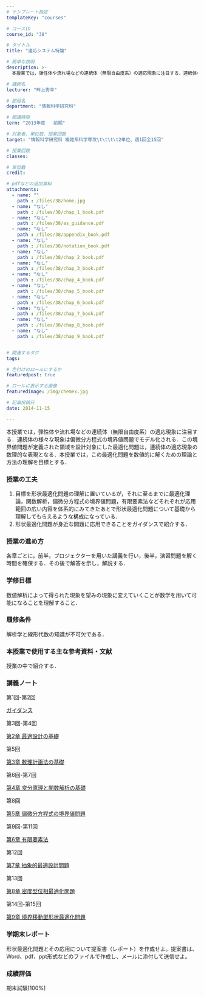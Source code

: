 ```yaml
---
# テンプレート指定
templateKey: "courses"

# コースID
course_id: "38"

# タイトル
title: "適応システム特論"

# 簡単な説明
description: >-
  本授業では，弾性体や流れ場などの連続体（無限自由度系）の適応現象に注目する．連続体の様々な現象は偏微分方程式の境界値問題でモデル化される．この境界値問題が定義された領域を設計対象にした最適化問題は，連...

# 講師名
lecturer: "畔上秀幸"

# 部局名
department: "情報科学研究科"

# 開講時限
term: "2013年度	前期"

# 対象者、単位数、授業回数
target: "情報科学研究科 複雑系科学専攻\t\t\t\t2単位、週1回全15回"

# 授業回数
classes: 

# 単位数
credit: 

# pdfなどの追加資料
attachments: 
  - name: "" 
    path : /files/38/home.jpg
  - name: "なし" 
    path : /files/38/chap_1_book.pdf
  - name: "なし" 
    path : /files/38/as_guidance.pdf
  - name: "なし" 
    path : /files/38/appendix_book.pdf
  - name: "なし" 
    path : /files/38/notation_book.pdf
  - name: "なし" 
    path : /files/38/chap_2_book.pdf
  - name: "なし" 
    path : /files/38/chap_3_book.pdf
  - name: "なし" 
    path : /files/38/chap_4_book.pdf
  - name: "なし" 
    path : /files/38/chap_5_book.pdf
  - name: "なし" 
    path : /files/38/chap_6_book.pdf
  - name: "なし" 
    path : /files/38/chap_7_book.pdf
  - name: "なし" 
    path : /files/38/chap_8_book.pdf
  - name: "なし" 
    path : /files/38/chap_9_book.pdf


# 関連するタグ
tags:

# 色付けのロールにするか
featuredpost: true

# ロールに表示する画像
featuredimage: /img/chemex.jpg

# 記事投稿日
date: 2014-11-15

---
```

本授業では，弾性体や流れ場などの連続体（無限自由度系）の適応現象に注目する．連続体の様々な現象は偏微分方程式の境界値問題でモデル化される．この境界値問題が定義された領域を設計対象にした最適化問題は，連続体の適応現象の数理的な表現となる．本授業では，この最適化問題を数値的に解くための理論と方法の理解を目標とする．
### 授業の工夫

  1. 目標を形状最適化問題の理解に置いているが，それに至るまでに最適化理論，関数解析，偏微分方程式の境界値問題，有限要素法などそれぞれが応用範囲の広い内容を体系的にみてきたあとで形状最適化問題について基礎から理解してもらえるような構成になっている． 
  2. 形状最適化問題が身近な問題に応用できることをガイダンスで紹介する．

### 授業の進め方

各章ごとに，前半，プロジェクターを用いた講義を行い，後半，演習問題を解く時間を確保する．その後で解答を示し，解説する．

### 学修目標

数値解析によって得られた現象を望みの現象に変えていくことが数学を用いて可能になることを理解すること．

### 履修条件

解析学と線形代数の知識が不可欠である．

### 本授業で使用する主な参考資料・文献

授業の中で紹介する．

### 講義ノート

第1回-第2回 


[ガイダンス](/files/38/as_guidance.pdf) 

第3回-第4回 


[第2章 最適設計の基礎](/files/38/chap_2_book.pdf) 

第5回 


[第3章 数理計画法の基礎](/files/38/chap_3_book.pdf) 

第6回-第7回 


[第4章 変分原理と関数解析の基礎](/files/38/chap_4_book.pdf) 

第8回 


[第5章 偏微分方程式の境界値問題](/files/38/chap_5_book.pdf) 

第9回-第11回 


[第6章 有限要素法](/files/38/chap_6_book.pdf) 

第12回 


[第7章 抽象的最適設計問題](/files/38/chap_7_book.pdf) 

第13回 


[第8章 密度型位相最適化問題](/files/38/chap_8_book.pdf) 

第14回-第15回 


[第9章 境界移動型形状最適化問題](/files/38/chap_9_book.pdf) 
### 学期末レポート

形状最適化問題とその応用について提案書（レポート）を作成せよ。提案書は、Word、pdf、ppt形式などのファイルで作成し、メールに添付して送信せよ。
### 成績評価

期末試験[100%]
